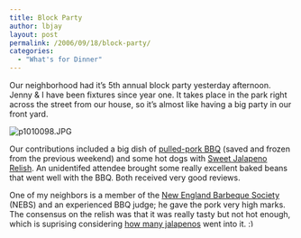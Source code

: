 ```yaml
---
title: Block Party
author: lbjay
layout: post
permalink: /2006/09/18/block-party/
categories:
  - "What's for Dinner"
---
```

<abbr class="unapi-id" title=""><!-- &nbsp; --></abbr> 

Our neighborhood had it&#8217;s 5th annual block party yesterday afternoon. Jenny &#038; I have been fixtures since year one. It takes place in the park right across the street from our house, so it&#8217;s almost like having a big party in our front yard.

<img align="middle" alt="p1010098.JPG" id="image34" title="p1010098.JPG" src="http://www.f00die.com/wp-content/uploads/2006/09/p1010098.JPG" />

Our contributions included a big dish of [pulled-pork BBQ][1] (saved and frozen from the previous weekend) and some hot dogs with [Sweet Jalapeno Relish][2]. An unidentifed attendee brought some really excellent baked beans that went well with the BBQ. Both received very good reviews.

One of my neighbors is a member of the [New England Barbeque Society][3] (NEBS) and an experienced BBQ judge; he gave the pork very high marks. The consensus on the relish was that it was really tasty but not hot enough, which is suprising considering [how many jalapenos][4] went into it. <img src="http://www.f00die.com/wp-includes/images/smilies/simple-smile.png" alt=":)" class="wp-smiley" style="height: 1em; max-height: 1em;" />

 [1]: http://www.f00die.com/2006/09/11/pulled-pork-bbq/ "pulled-pork BBQ"
 [2]: http://www.f00die.com/2006/08/29/adventures-in-home-preserving-part-1-2/ "Sweet Jalapeno Relish"
 [3]: http://www.nebs.org/index.php "New England Barbeque Society"
 [4]: http://easterkiwi.wordpress.com/2006/08/29/still-more-jalapenos/ "EasterKiwi"